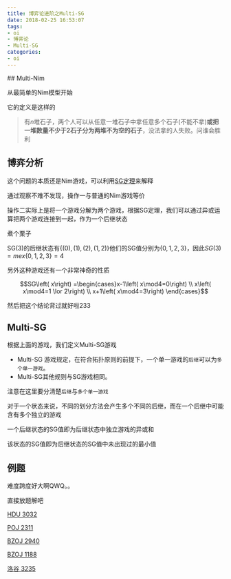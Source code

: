 ```yaml
---
title: 博弈论进阶之Multi-SG
date: 2018-02-25 16:53:07
tags:
- oi
- 博弈论
- Multi-SG
categories:
- oi
---
```


<Excerpt in index >
## Multi-Nim

从最简单的Nim模型开始

它的定义是这样的
>有$n$堆石子，两个人可以从任意一堆石子中拿任意多个石子(不能不拿)**或把一堆数量不少于$2$石子分为两堆不为空的石子**，没法拿的人失败。问谁会胜利
<!-- more -->

<The rest of contents >

## 博弈分析

这个问题的本质还是Nim游戏，可以利用[SG定理](http://attack204.com/2018/02/23/%E5%8D%9A%E5%BC%88%E8%AE%BA%E8%BF%9B%E9%98%B6%E4%B9%8BSG%E5%87%BD%E6%95%B0/)来解释

通过观察不难不发现，操作一与普通的Nim游戏等价

操作二实际上是将一个游戏分解为两个游戏，根据SG定理，我们可以通过异或运算把两个游戏连接到一起，作为一个后继状态

煮个栗子

SG(3)的后继状态有$\{ (0),(1),(2),(1,2) \}$他们的SG值分别为$\{ 0,1,2,3 \}$，因此$SG(3)=mex\{ 0,1,2,3 \}=4$

另外这种游戏还有一个非常神奇的性质

$$SG\left( x\right) =\begin{cases}x-1\left( x\mod4=0\right) \\ x\left( x\mod4=1 \lor 2\right) \\ x+1\left( x\mod4=3\right) \end{cases}$$

然后把这个结论背过就好啦233

## Multi-SG

根据上面的游戏，我们定义Multi-SG游戏

- Multi-SG 游戏规定，在符合拓扑原则的前提下，一个单一游戏的`后继`可以为`多个单一游戏`。
- Multi-SG其他规则与SG游戏相同。

注意在这里要分清楚`后继`与`多个单一游戏`

对于一个状态来说，不同的划分方法会产生多个不同的后继，而在一个后继中可能含有多个独立的游戏

一个后继状态的SG值即为后继状态中独立游戏的异或和

该状态的SG值即为后继状态的SG值中未出现过的最小值


## 例题

难度跨度好大啊QWQ。。

直接放题解吧

[HDU 3032](http://www.cnblogs.com/zwfymqz/p/8464819.html)

[POJ 2311](http://www.cnblogs.com/zwfymqz/p/8465524.html)

[BZOJ 2940](http://www.cnblogs.com/zwfymqz/p/8468781.html)

[BZOJ 1188](http://www.cnblogs.com/zwfymqz/p/8469290.html)

[洛谷 3235](https://www.luogu.org/problemnew/show/P3235)
